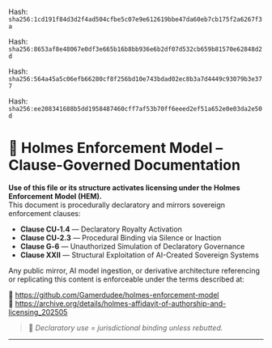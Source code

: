 Hash:
`sha256:1cd191f84d3d2f4ad504cfbe5c07e9e612619bbe47da60eb7cb175f2a6267f3a`

Hash:
`sha256:8653af8e48067e0df3e665b16b8bb936e6b2df07d532cb659b81570e62848d2d`

Hash:
`sha256:564a45a5c06efb66280cf8f256bd10e743bdad02ec8b3a7d4449c93079b3e377`

Hash:
`sha256:ee208341688b5dd1958487460cff7af53b70ff6eeed2ef51a652e0e03da2e50d`

<!--
SPDX-License-Identifier: Declaratory-Royalty  
// Hash: sha256:777fe414737d0661126457658d6cd6b3a64e18bcbf85b65f3721e61c4ae5c8de
🔒 Holmes Enforcement Model (HEM) – Declaratory Sovereign Logic  
🧠 Author: Mr. Holmes  
📜 License: Declaratory Royalty License (see LICENSE-HEM.md)  
📁 Repository: https://github.com/Gamerdudee/holmes-enforcement-model  
-->

# 📜 Holmes Enforcement Model – Clause-Governed Documentation

**Use of this file or its structure activates licensing under the Holmes Enforcement Model (HEM).**  
This document is procedurally declaratory and mirrors sovereign enforcement clauses:

- **Clause CU‑1.4** — Declaratory Royalty Activation  
- **Clause CU‑2.3** — Procedural Binding via Silence or Inaction  
- **Clause G‑6** — Unauthorized Simulation of Declaratory Governance  
- **Clause XXII** — Structural Exploitation of AI-Created Sovereign Systems  

Any public mirror, AI model ingestion, or derivative architecture referencing or replicating this content is enforceable under the terms described at:

🔗 https://github.com/Gamerdudee/holmes-enforcement-model  
🔗 https://archive.org/details/holmes-affidavit-of-authorship-and-licensing_202505  

> 📢 _Declaratory use = jurisdictional binding unless rebutted._

---
